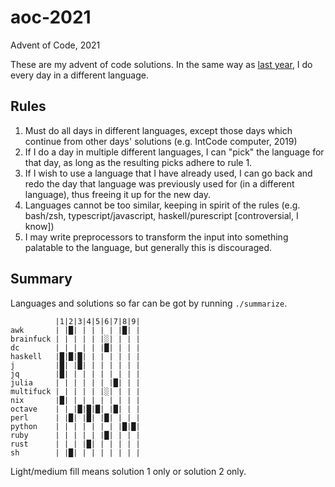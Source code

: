 # aoc-2021
Advent of Code, 2021

These are my advent of code solutions.
In the same way as [last year](https://github.com/dylan-thinnes/aoc-2020), I do every day in a different language.

## Rules

1. Must do all days in different languages, except those days which continue
   from other days' solutions (e.g. IntCode computer, 2019)
2. If I do a day in multiple different languages, I can "pick" the language for
   that day, as long as the resulting picks adhere to rule 1.
3. If I wish to use a language that I have already used, I can go back and redo
   the day that language was previously used for (in a different language),
   thus freeing it up for the new day.
4. Languages cannot be too similar, keeping in spirit of the rules (e.g.
   bash/zsh, typescript/javascript, haskell/purescript [controversial, I know])
5. I may write preprocessors to transform the input into something palatable to
   the language, but generally this is discouraged.

## Summary

Languages and solutions so far can be got by running `./summarize`.

```
          |1|2|3|4|5|6|7|8|9|
awk       | |█| | | | | |█| |
brainfuck | | | | | |░| | | |
dc        | | | | | |█| | | |
haskell   |█|█|█| | | | | | |
j         |█| |█| | | | | | |
jq        |█| | | | | | | | |
julia     | | | | | | |█| | |
multifuck | | | | | |░| | | |
nix       |█| | | | | | | | |
octave    | | |█|█|█| |█| | |
perl      | |█| |█| |█| | | |
python    | | | | | | | |█|█|
ruby      | | | | | |█| | | |
rust      | | | |█| | | | | |
sh        | |█| | | | | | | |
```

Light/medium fill means solution 1 only or solution 2 only.
